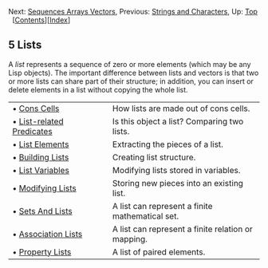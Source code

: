 

Next: [Sequences Arrays Vectors](Sequences-Arrays-Vectors.html), Previous: [Strings and Characters](Strings-and-Characters.html), Up: [Top](index.html)   \[[Contents](index.html#SEC_Contents "Table of contents")]\[[Index](Index.html "Index")]

## 5 Lists

A *list* represents a sequence of zero or more elements (which may be any Lisp objects). The important difference between lists and vectors is that two or more lists can share part of their structure; in addition, you can insert or delete elements in a list without copying the whole list.

|                                                               |    |                                                    |
| :------------------------------------------------------------ | -- | :------------------------------------------------- |
| • [Cons Cells](Cons-Cells.html)                               |    | How lists are made out of cons cells.              |
| • [List-related Predicates](List_002drelated-Predicates.html) |    | Is this object a list? Comparing two lists.        |
| • [List Elements](List-Elements.html)                         |    | Extracting the pieces of a list.                   |
| • [Building Lists](Building-Lists.html)                       |    | Creating list structure.                           |
| • [List Variables](List-Variables.html)                       |    | Modifying lists stored in variables.               |
| • [Modifying Lists](Modifying-Lists.html)                     |    | Storing new pieces into an existing list.          |
| • [Sets And Lists](Sets-And-Lists.html)                       |    | A list can represent a finite mathematical set.    |
| • [Association Lists](Association-Lists.html)                 |    | A list can represent a finite relation or mapping. |
| • [Property Lists](Property-Lists.html)                       |    | A list of paired elements.                         |
